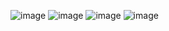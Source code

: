 ![image](https://github.com/rafaax/tkinterpy/assets/37984884/d9f7f9c0-cab8-493d-8158-00e3a4b64ae1)
![image](https://github.com/rafaax/tkinterpy/assets/37984884/7b562674-ba9f-47aa-b046-2bfa064e93f2)
![image](https://github.com/rafaax/tkinterpy/assets/37984884/35b33296-5eab-4f21-92a7-39d7653b521a)
![image](https://github.com/rafaax/tkinterpy/assets/37984884/2bceabfc-2dae-46b8-b98d-814d81fb1c8a)

